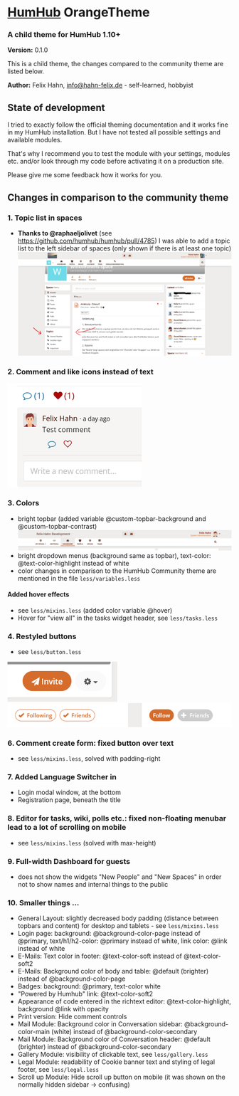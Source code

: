 # [HumHub](https://humhub.org) OrangeTheme

### A child theme for HumHub 1.10+

**Version:** 0.1.0

This is a child theme, the changes compared to the community theme are listed below.

**Author:** Felix Hahn, info@hahn-felix.de - self-learned, hobbyist

## State of development
I tried to exactly follow the official theming documentation and it works fine in my HumHub installation. But I have not tested all possible settings and available modules.

That's why I recommend you to test the module with your settings, modules etc. and/or look through my code before activating it on a production site.

Please give me some feedback how it works for you.

## Changes in comparison to the community theme
### 1. Topic list in spaces
- **Thanks to @raphaeljolivet** (see https://github.com/humhub/humhub/pull/4785) I was able to add a topic list to the left sidebar of spaces (only shown if there is at least one topic)
![](../resources/screenshot-space-topic-list.png)

### 2. Comment and like icons instead of text
![](../resources/screenshot-social-controls-2.png)

### 3. Colors
- bright topbar (added variable @custom-topbar-background and @custom-topbar-contrast)
![](../resources/screenshot-header-desktop.png)
- bright dropdown menus (background same as topbar), text-color: @text-color-highlight instead of white
- color changes in comparison to the HumHub Community theme are mentioned in the file `less/variables.less`

#### Added hover effects
- see `less/mixins.less` (added color variable @hover)
- Hover for "view all" in the tasks widget header, see `less/tasks.less`

### 4. Restyled buttons
- see `less/button.less`

![](../resources/screenshot-space-header-buttons.png)
![](../resources/screenshot-people-buttons.png)

### 6. Comment create form: fixed button over text
- see `less/mixins.less`, solved with padding-right

### 7. Added Language Switcher in
- Login modal window, at the bottom
- Registration page, beneath the title

### 8. Editor for tasks, wiki, polls etc.: fixed non-floating menubar lead to a lot of scrolling on mobile
- see `less/mixins.less` (solved with max-height)

### 9. Full-width Dashboard for guests
- does not show the widgets "New People" and "New Spaces" in order not to show names and internal things to the public

### 10. Smaller things ...
- General Layout: slightly decreased body padding (distance between topbars and content) for desktop and tablets - see `less/mixins.less`
- Login page: background: @background-color-page instead of @primary, text/h1/h2-color: @primary instead of white, link color: @link instead of white
- E-Mails: Text color in footer: @text-color-soft instead of @text-color-soft2
- E-Mails: Background color of body and table: @default (brighter) instead of @background-color-page
- Badges: background: @primary, text-color white
- "Powered by Humhub" link: @text-color-soft2
- Appearance of code entered in the richtext editor: @text-color-highlight, background @link with opacity
- Print version: Hide comment controls
- Mail Module: Background color in Conversation sidebar: @background-color-main (white) instead of @background-color-secondary
- Mail Module: Background color of Conversation header: @default (brighter) instead of @background-color-secondary
- Gallery Module: visibility of clickable text, see `less/gallery.less`
- Legal Module: readability of Cookie banner text and styling of legal footer, see `less/legal.less`
- Scroll up Module: Hide scroll up button on mobile (it was shown on the normally hidden sidebar -> confusing)
